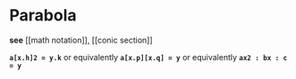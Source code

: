 # Parabola

**see** [[math notation]], [[conic section]]

**`a[x.h]2 = y.k`** or equivalently **`a[x.p][x.q] = y`** or equivalently **`ax2 : bx : c = y`**
